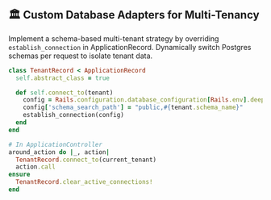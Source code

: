 ## 🏛️ Custom Database Adapters for Multi-Tenancy
Implement a schema-based multi-tenant strategy by overriding `establish_connection` in ApplicationRecord. Dynamically switch Postgres schemas per request to isolate tenant data.

```ruby
class TenantRecord < ApplicationRecord
  self.abstract_class = true

  def self.connect_to(tenant)
    config = Rails.configuration.database_configuration[Rails.env].deep_dup
    config['schema_search_path'] = "public,#{tenant.schema_name}"
    establish_connection(config)
  end
end

# In ApplicationController
around_action do |_, action|
  TenantRecord.connect_to(current_tenant)
  action.call
ensure
  TenantRecord.clear_active_connections!
end
```